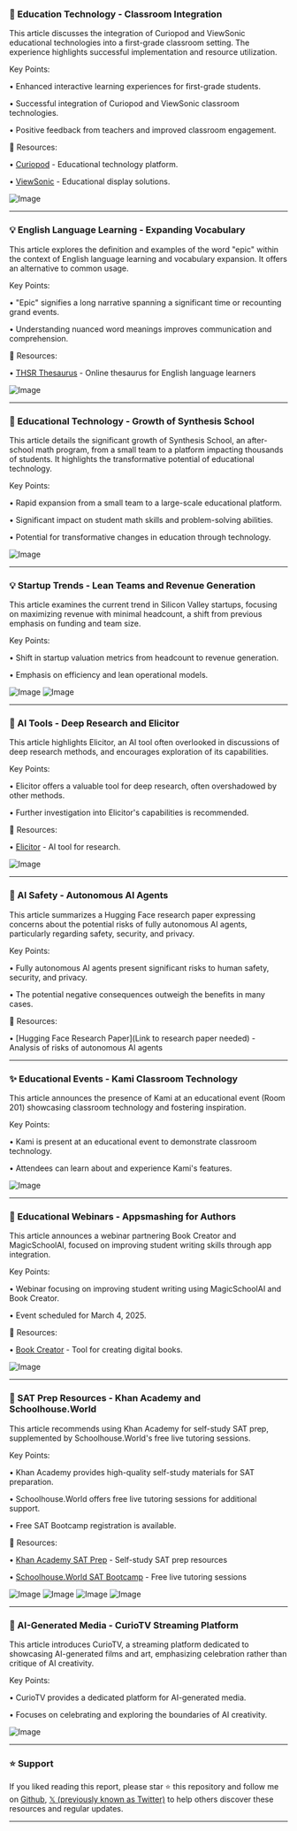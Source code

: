 ### 🤖 Education Technology - Classroom Integration

This article discusses the integration of Curiopod and ViewSonic educational technologies into a first-grade classroom setting.  The experience highlights successful implementation and resource utilization.

Key Points:

• Enhanced interactive learning experiences for first-grade students.


• Successful integration of Curiopod and ViewSonic classroom technologies.


• Positive feedback from teachers and improved classroom engagement.


🔗 Resources:

• [Curiopod](https://curipod.com/) - Educational technology platform.

• [ViewSonic](https://www.viewsonic.com/us/education/) - Educational display solutions.

![Image](https://pbs.twimg.com/media/GkWR1kObsAAVwaA?format=jpg&name=small)


---
### 💡 English Language Learning - Expanding Vocabulary

This article explores the definition and examples of the word "epic" within the context of English language learning and vocabulary expansion.  It offers an alternative to common usage.


Key Points:

• "Epic" signifies a long narrative spanning a significant time or recounting grand events.


• Understanding nuanced word meanings improves communication and comprehension.



🔗 Resources:

• [THSR Thesaurus](http://thsr.us/epic) - Online thesaurus for English language learners


![Image](https://pbs.twimg.com/media/GkWpDfCWcAABILk?format=jpg&name=small)


---
### 🚀 Educational Technology -  Growth of Synthesis School

This article details the significant growth of Synthesis School, an after-school math program, from a small team to a platform impacting thousands of students.  It highlights the transformative potential of educational technology.

Key Points:

• Rapid expansion from a small team to a large-scale educational platform.


• Significant impact on student math skills and problem-solving abilities.


• Potential for transformative changes in education through technology.



![Image](https://pbs.twimg.com/media/GkWIEkHWoAAZ4vZ?format=jpg&name=small)


---
### 💡 Startup Trends - Lean Teams and Revenue Generation

This article examines the current trend in Silicon Valley startups, focusing on maximizing revenue with minimal headcount, a shift from previous emphasis on funding and team size.


Key Points:

•  Shift in startup valuation metrics from headcount to revenue generation.


•  Emphasis on efficiency and lean operational models.



![Image](https://pbs.twimg.com/media/GkPutFabAAMqNW7?format=png&name=900x900)
![Image](https://pbs.twimg.com/media/GkPutFabAAUka7A?format=jpg&name=small)



---
### 🤖 AI Tools - Deep Research and Elicitor

This article highlights Elicitor, an AI tool often overlooked in discussions of deep research methods, and encourages exploration of its capabilities.


Key Points:

• Elicitor offers a valuable tool for deep research, often overshadowed by other methods.


•  Further investigation into Elicitor's capabilities is recommended.


🔗 Resources:

• [Elicitor](https://elicitor.org/) - AI tool for research.


![Image](https://pbs.twimg.com/amplify_video_thumb/1892592892331565056/img/hQBLTBnuguL0E0lj.jpg)


---
### 🤖 AI Safety - Autonomous AI Agents

This article summarizes a Hugging Face research paper expressing concerns about the potential risks of fully autonomous AI agents, particularly regarding safety, security, and privacy.

Key Points:

• Fully autonomous AI agents present significant risks to human safety, security, and privacy.


•  The potential negative consequences outweigh the benefits in many cases.


🔗 Resources:

• [Hugging Face Research Paper](Link to research paper needed) -  Analysis of risks of autonomous AI agents


---
### ✨ Educational Events - Kami Classroom Technology

This article announces the presence of Kami at an educational event (Room 201) showcasing classroom technology and fostering inspiration.

Key Points:

•  Kami is present at an educational event to demonstrate classroom technology.


•  Attendees can learn about and experience Kami's features.



![Image](https://pbs.twimg.com/amplify_video_thumb/1892642616467914752/img/INN5XuoGN8m_1dtZ.jpg)


---
### 🚀 Educational Webinars -  Appsmashing for Authors

This article announces a webinar partnering Book Creator and MagicSchoolAI, focused on improving student writing skills through app integration.

Key Points:

• Webinar focusing on improving student writing using MagicSchoolAI and Book Creator.


• Event scheduled for March 4, 2025.


🔗 Resources:

• [Book Creator](https://bookcreator.com/) -  Tool for creating digital books.


![Image](https://pbs.twimg.com/amplify_video_thumb/1892641030098358272/img/H1J0iXp60SIqkiR9.jpg)


---
### 🚀 SAT Prep Resources - Khan Academy and Schoolhouse.World

This article recommends using Khan Academy for self-study SAT prep, supplemented by Schoolhouse.World's free live tutoring sessions.

Key Points:

•  Khan Academy provides high-quality self-study materials for SAT preparation.


•  Schoolhouse.World offers free live tutoring sessions for additional support.


•  Free SAT Bootcamp registration is available.



🔗 Resources:

• [Khan Academy SAT Prep](https://www.khanacademy.org/test-prep/sat) - Self-study SAT prep resources


• [Schoolhouse.World SAT Bootcamp](https://schoolhouse.world/sat-bootcamp/?ref=KA-SAT-learner-social) - Free live tutoring sessions


![Image](https://pbs.twimg.com/media/GkP_-PkbwAAbweV?format=jpg&name=small)
![Image](https://pbs.twimg.com/media/GkP_-P7XcAAc21m?format=png&name=small)
![Image](https://pbs.twimg.com/media/GkP_-QFbAAMdDG5?format=jpg&name=small)
![Image](https://pbs.twimg.com/media/GkP_-QFbAAIk3bu?format=jpg&name=small)


---
### 🚀 AI-Generated Media - CurioTV Streaming Platform

This article introduces CurioTV, a streaming platform dedicated to showcasing AI-generated films and art, emphasizing celebration rather than critique of AI creativity.

Key Points:

• CurioTV provides a dedicated platform for AI-generated media.


• Focuses on celebrating and exploring the boundaries of AI creativity.



![Image](https://pbs.twimg.com/media/GkDac9pWYAAEaNF?format=jpg&name=900x900)


---

### ⭐️ Support

If you liked reading this report, please star ⭐️ this repository and follow me on [Github](https://github.com/Drix10), [𝕏 (previously known as Twitter)](https://x.com/DRIX_10_) to help others discover these resources and regular updates.

---